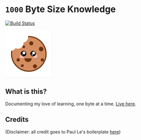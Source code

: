 # `1000` Byte Size Knowledge

[![Build Status](https://travis-ci.org/larrylawl/larrylawl.github.io.svg?branch=master)](https://travis-ci.org/larrylawl/larrylawl.github.io)

![favicon](favicon.ico)

## What is this?

Documenting my love of learning, one byte at a time. [Live here](https://larrylawl.github.io/).

## Credits

(Disclaimer: all credit goes to Paul Le's boilerplate [here](https://github.com/LeNPaul/Lagrange))
